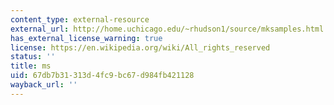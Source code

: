 ```yaml
---
content_type: external-resource
external_url: http://home.uchicago.edu/~rhudson1/source/mksamples.html
has_external_license_warning: true
license: https://en.wikipedia.org/wiki/All_rights_reserved
status: ''
title: ms
uid: 67db7b31-313d-4fc9-bc67-d984fb421128
wayback_url: ''
---
```

